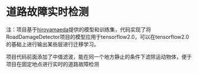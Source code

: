 # 道路故障实时检测
注：项目基于[hiroyamaeda](https://github.com/sekilab/RoadDamageDetector)提供的模型和训练集，代码实现了将RoadDamageDetector项目的模型应用于tensorflow2.0，可以在tensorflow2.0的基础上进行输出某些层进行迁移学习。

项目代码前面添加了中值滤波，能在同一个地方静止的条件下滤除运动物体，便于项目在固定地点进行实时的道路故障检测
